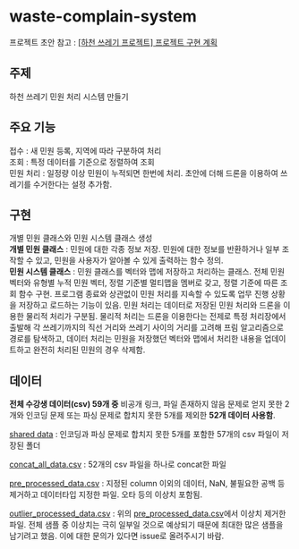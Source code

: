 # waste-complain-system

프로젝트 초안 참고 : <a href="https://dapin1490.github.io/satinbower/posts/it-dst-project-plan/" target="_blank">[하천 쓰레기 프로젝트] 프로젝트 구현 계획</a>  

## 주제
하천 쓰레기 민원 처리 시스템 만들기

## 주요 기능
접수 : 새 민원 등록, 지역에 따라 구분하여 처리  
조회 : 특정 데이터를 기준으로 정렬하여 조회  
민원 처리 : 일정량 이상 민원이 누적되면 한번에 처리. 초안에 더해 드론을 이용하여 쓰레기를 수거한다는 설정 추가함.  

## 구현
개별 민원 클래스와 민원 시스템 클래스 생성  
**개별 민원 클래스** : 민원에 대한 각종 정보 저장. 민원에 대한 정보를 반환하거나 일부 조작할 수 있고, 민원을 사용자가 알아볼 수 있게 출력하는 함수 정의.  
**민원 시스템 클래스** : 민원 클래스를 벡터와 맵에 저장하고 처리하는 클래스. 전체 민원 벡터와 유형별 누적 민원 벡터, 정렬 기준별 멀티맵을 멤버로 갖고, 정렬 기준에 따른 조회 함수 구현. 프로그램 종료와 상관없이 민원 처리를 지속할 수 있도록 업무 진행 상황을 저장하고 로드하는 기능이 있음. 민원 처리는 데이터로 저장된 민원 처리와 드론을 이용한 물리적 처리가 구분됨. 물리적 처리는 드론을 이용한다는 전제로 특정 처리장에서 출발해 각 쓰레기까지의 직선 거리와 쓰레기 사이의 거리를 고려해 프림 알고리즘으로 경로를 탐색하고, 데이터 처리는 민원을 저장했던 벡터와 맵에서 처리한 내용을 업데이트하고 완전히 처리된 민원의 경우 삭제함.

## 데이터
**전체 수강생 데이터(csv) 59개 중** 비공개 링크, 파일 존재하지 않음 문제로 얻지 못한 2개와 인코딩 문제 또는 파싱 문제로 합치지 못한 5개를 제외한 **52개 데이터 사용함**.  
  
[shared data](https://github.com/dapin1490/waste-complain-system/tree/main/Prepare%20data/shared%20data) : 인코딩과 파싱 문제로 합치지 못한 5개를 포함한 57개의 csv 파일이 저장된 폴더  
  
[concat_all_data.csv](https://github.com/dapin1490/waste-complain-system/blob/main/Prepare%20data/processed%20data/concat_all_data.csv) : 52개의 csv 파일을 하나로 concat한 파일  
  
[pre_processed_data.csv](https://github.com/dapin1490/waste-complain-system/blob/main/Prepare%20data/processed%20data/pre_processed_data.csv) : 지정된 column 이외의 데이터, NaN, 불필요한 공백 등 제거하고 데이터타입 지정한 파일. 오타 등의 이상치 포함됨.  
  
[outlier_processed_data.csv](https://github.com/dapin1490/waste-complain-system/blob/main/Prepare%20data/processed%20data/outlier_processed_data.csv) : 위의 [pre_processed_data.csv](https://github.com/dapin1490/waste-complain-system/blob/main/Prepare%20data/processed%20data/pre_processed_data.csv)에서 이상치 제거한 파일. 전체 샘플 중 이상치는 극히 일부일 것으로 예상되기 때문에 최대한 많은 샘플을 남기려고 했음. 이에 대한 문의가 있다면 issue로 올려주시기 바람.  
